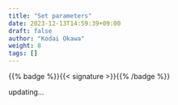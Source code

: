 ```yaml
---
title: "Set parameters"
date: 2023-12-13T14:59:39+09:00
draft: false
author: "Kodai Okawa"
weight: 8
tags: []
---
```


{{% badge %}}{{< signature >}}{{% /badge %}}

updating...
